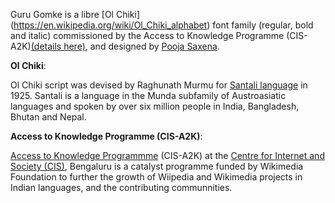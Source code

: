 Guru Gomke is a libre [Ol Chiki] (https://en.wikipedia.org/wiki/Ol_Chiki_alphabet) font family (regular, bold and italic) commissioned by the Access to Knowledge Programme (CIS-A2K)[(details here)](https://meta.wikimedia.org/wiki/CIS-A2K/Work_plan_July_2015_-_June_2016/Santali_Wikipedia), and designed by [Pooja Saxena](http://poojasaxena.in). 

**Ol Chiki**:

Ol Chiki script was devised by Raghunath Murmu for [Santali language](https://en.wikipedia.org/wiki/Santali_language) in 1925. Santali is a language in the Munda subfamily of Austroasiatic languages and spoken by over six million people in India, Bangladesh, Bhutan and Nepal.

**Access to Knowledge Programme (CIS-A2K)**:

[Access to Knowledge Programmme](http://meta.wikimedia.org/wiki/CIS-A2K/) (CIS-A2K) at the [Centre for Internet and Society (CIS)](http://cis-india.org), Bengaluru is a catalyst programme funded by Wikimedia Foundation to further the growth of Wiipedia and Wikimedia projects in Indian languages, and the contributing communnities.
